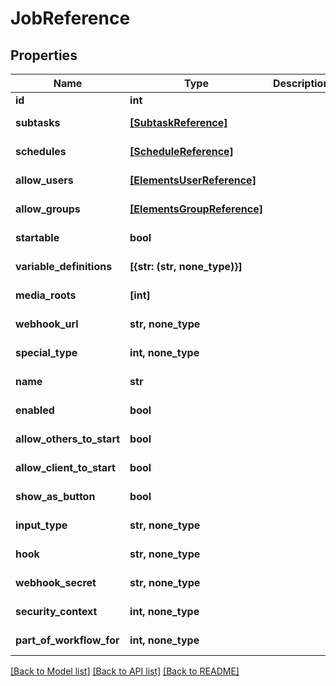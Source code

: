 # JobReference


## Properties

Name | Type | Description | Notes
------------ | ------------- | ------------- | -------------
**id** | **int** |  | 
**subtasks** | [**[SubtaskReference]**](SubtaskReference.md) |  | [optional] [readonly] 
**schedules** | [**[ScheduleReference]**](ScheduleReference.md) |  | [optional] [readonly] 
**allow_users** | [**[ElementsUserReference]**](ElementsUserReference.md) |  | [optional] [readonly] 
**allow_groups** | [**[ElementsGroupReference]**](ElementsGroupReference.md) |  | [optional] [readonly] 
**startable** | **bool** |  | [optional] [readonly] 
**variable_definitions** | **[{str: (str, none_type)}]** |  | [optional] [readonly] 
**media_roots** | **[int]** |  | [optional] [readonly] 
**webhook_url** | **str, none_type** |  | [optional] [readonly] 
**special_type** | **int, none_type** |  | [optional] [readonly] 
**name** | **str** |  | [optional] [readonly] 
**enabled** | **bool** |  | [optional] [readonly] 
**allow_others_to_start** | **bool** |  | [optional] [readonly] 
**allow_client_to_start** | **bool** |  | [optional] [readonly] 
**show_as_button** | **bool** |  | [optional] [readonly] 
**input_type** | **str, none_type** |  | [optional] [readonly] 
**hook** | **str, none_type** |  | [optional] [readonly] 
**webhook_secret** | **str, none_type** |  | [optional] [readonly] 
**security_context** | **int, none_type** |  | [optional] [readonly] 
**part_of_workflow_for** | **int, none_type** |  | [optional] [readonly] 

[[Back to Model list]](../#documentation-for-models) [[Back to API list]](../#documentation-for-api-endpoints) [[Back to README]](../)



